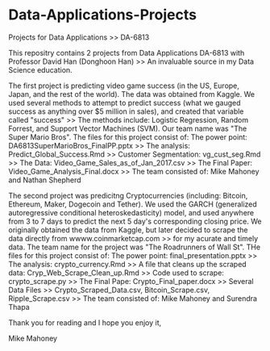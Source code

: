 # Data-Applications-Projects
Projects for Data Applications >> DA-6813

This repositry contains 2 projects from Data Applications DA-6813 with Professor David Han (Donghoon Han) >> An invaluable source in my Data Science education.

The first project is predicting video game success (in the US, Europe, Japan, and the rest of the world). The data was obtained from Kaggle. We used several methods to attempt to predict success (what we gauged success as anything over $5 million in sales), and created that variable called "success" >> The methods include: Logistic Regression, Random Forrest, and Support Vector Machines (SVM).  Our team name was "The Super Mario Bros". The files for this project consist of:
   The power point: DA6813SuperMarioBros_FinalPP.pptx >>
   The analysis: Predict_Global_Success.Rmd >>
   Customer Segmentation: vg_cust_seg.Rmd >>
   The Data: Video_Game_Sales_as_of_Jan_2017.csv >>
   The Final Paper: Video_Game_Analysis_Final.docx >>
 The team consisted of: Mike Mahoney and Nathan Shepherd

The second project was predicitng Cryptocurrencies (including: Bitcoin, Ethereum, Maker, Dogecoin and Tether). We used the GARCH (generalized autoregressive conditional heteroskedasticity) model, and used anywhere from 3 to 7 days to predict the next 5 day's corresponding closing price. We originally obtained the data from Kaggle, but later decided to scrape the data directly from wwww.coinmarketcap.com >> for my acurate and timely data. The team name for the project was "The Roadrunners of Wall St". THe files for this project consist of:
  The power point: final_presentation.pptx >>
  The analysis: crypto_currency.Rmd >>
  A file that cleans up the scraped data: Cryp_Web_Scrape_Clean_up.Rmd >>
  Code used to scrape: crypto_scrape.py >>
  The Final Pape: Crypto_Final_paper.docx >>
  Several Data Files >>
    Crypto_Scraped_Data.csv,
    Bitcoin_Scrape.csv,
    Ripple_Scrape.csv >>
  The team consisted of: Mike Mahoney and Surendra Thapa
  
Thank you for reading and I hope you enjoy it,

Mike Mahoney
  
